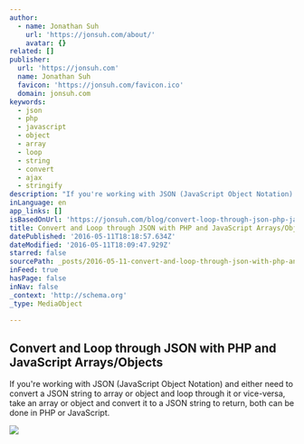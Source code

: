 ```yaml
---
author:
  - name: Jonathan Suh
    url: 'https://jonsuh.com/about/'
    avatar: {}
related: []
publisher:
  url: 'https://jonsuh.com'
  name: Jonathan Suh
  favicon: 'https://jonsuh.com/favicon.ico'
  domain: jonsuh.com
keywords:
  - json
  - php
  - javascript
  - object
  - array
  - loop
  - string
  - convert
  - ajax
  - stringify
description: "If you're working with JSON (JavaScript Object Notation) and either need to convert a JSON string to array or object and loop through it or vice-versa, take an array or object and convert it to a JSON string to return, both can be done in PHP or JavaScript."
inLanguage: en
app_links: []
isBasedOnUrl: 'https://jonsuh.com/blog/convert-loop-through-json-php-javascript-arrays-objects/'
title: Convert and Loop through JSON with PHP and JavaScript Arrays/Objects
datePublished: '2016-05-11T18:18:57.634Z'
dateModified: '2016-05-11T18:09:47.929Z'
starred: false
sourcePath: _posts/2016-05-11-convert-and-loop-through-json-with-php-and-javascript-arrays.md
inFeed: true
hasPage: false
inNav: false
_context: 'http://schema.org'
_type: MediaObject

---
```

<article style=""><h1>Convert and Loop through JSON with PHP and JavaScript Arrays/Objects</h1><p>If you're working with JSON (JavaScript Object Notation) and either need to convert a JSON string to array or object and loop through it or vice-versa, take an array or object and convert it to a JSON string to return, both can be done in PHP or JavaScript.</p><img src="https://jonsuh.com/share.png" /></article>